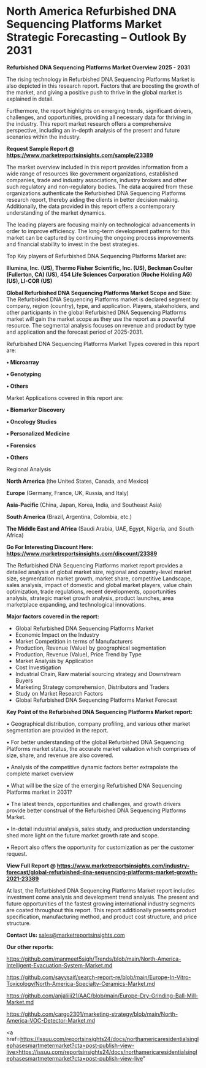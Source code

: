 # North America Refurbished DNA Sequencing Platforms Market Strategic Forecasting – Outlook By 2031

<Strong> Refurbished DNA Sequencing Platforms Market Overview 2025 - 2031</strong>

The rising technology in Refurbished DNA Sequencing Platforms Market is also depicted in this research report. Factors that are boosting the growth of the market, and giving a positive push to thrive in the global market is explained in detail.

Furthermore, the report highlights on emerging trends, significant drivers, challenges, and opportunities, providing all necessary data for thriving in the industry. This report market research offers a comprehensive perspective, including an in-depth analysis of the present and future scenarios within the industry.

<strong>Request Sample Report @ <a href=https://www.marketreportsinsights.com/sample/23389>https://www.marketreportsinsights.com/sample/23389</a></strong>

The market overview included in this report provides information from a wide range of resources like government organizations, established companies, trade and industry associations, industry brokers and other such regulatory and non-regulatory bodies. The data acquired from these organizations authenticate the Refurbished DNA Sequencing Platforms research report, thereby aiding the clients in better decision making. Additionally, the data provided in this report offers a contemporary understanding of the market dynamics.

The leading players are focusing mainly on technological advancements in order to improve efficiency. The long-term development patterns for this market can be captured by continuing the ongoing process improvements and financial stability to invest in the best strategies.

Top Key players of Refurbished DNA Sequencing Platforms Market are:

<strong>Illumina, Inc. (US), Thermo Fisher Scientific, Inc. (US), Beckman Coulter (Fullerton, CA) (US), 454 Life Sciences Corporation (Roche Holding AG) (US), LI-COR (US)</strong>

<strong><b>Global Refurbished DNA Sequencing Platforms Market Scope and Size:</b></strong>
The Refurbished DNA Sequencing Platforms market is declared segment by company, region (country), type, and application. Players, stakeholders, and other participants in the global Refurbished DNA Sequencing Platforms market will gain the market scope as they use the report as a powerful resource. The segmental analysis focuses on revenue and product by type and application and the forecast period of 2025-2031.

Refurbished DNA Sequencing Platforms Market Types covered in this report are:

<strong>• Microarray

• Genotyping

• Others</strong>

Market Applications covered in this report are:

<strong>• Biomarker Discovery

• Oncology Studies

• Personalized Medicine

• Forensics

• Others</strong> 

Regional Analysis

<strong>North America</strong> (the United States, Canada, and Mexico)

<strong>Europe</strong> (Germany, France, UK, Russia, and Italy)

<strong>Asia-Pacific</strong> (China, Japan, Korea, India, and Southeast Asia)

<strong>South America</strong> (Brazil, Argentina, Colombia, etc.)

<strong>The Middle East and Africa</strong> (Saudi Arabia, UAE, Egypt, Nigeria, and South Africa)

<strong>Go For Interesting Discount Here: <a href=https://www.marketreportsinsights.com/discount/23389>https://www.marketreportsinsights.com/discount/23389</a></strong>

The Refurbished DNA Sequencing Platforms market report provides a detailed analysis of global market size, regional and country-level market size, segmentation market growth, market share, competitive Landscape, sales analysis, impact of domestic and global market players, value chain optimization, trade regulations, recent developments, opportunities analysis, strategic market growth analysis, product launches, area marketplace expanding, and technological innovations.

<strong><b>Major factors covered in the report:</b></strong>
<ul>
  <li>Global Refurbished DNA Sequencing Platforms Market </li>
  <li>Economic Impact on the Industry</li>
  <li>Market Competition in terms of Manufacturers</li>
  <li>Production, Revenue (Value) by geographical segmentation</li>
  <li>Production, Revenue (Value), Price Trend by Type</li>
  <li>Market Analysis by Application</li>
  <li>Cost Investigation</li>
  <li>Industrial Chain, Raw material sourcing strategy and Downstream Buyers</li>
  <li>Marketing Strategy comprehension, Distributors and Traders</li>
  <li>Study on Market Research Factors</li>
  <li>Global Refurbished DNA Sequencing Platforms Market Forecast</li>
</ul>

<strong><b>Key Point of the Refurbished DNA Sequencing Platforms Market report:</b></strong>

• Geographical distribution, company profiling, and various other market segmentation are provided in the report.

• For better understanding of the global Refurbished DNA Sequencing Platforms market status, the accurate market valuation which comprises of size, share, and revenue are also covered.

• Analysis of the competitive dynamic factors better extrapolate the complete market overview

• What will be the size of the emerging Refurbished DNA Sequencing Platforms market in 2031?

• The latest trends, opportunities and challenges, and growth drivers provide better construal of the Refurbished DNA Sequencing Platforms Market.

• In-detail industrial analysis, sales study, and production understanding shed more light on the future market growth rate and scope.

• Report also offers the opportunity for customization as per the customer request.

<strong><b>View Full Report @ <a href=https://www.marketreportsinsights.com/industry-forecast/global-refurbished-dna-sequencing-platforms-market-growth-2021-23389>https://www.marketreportsinsights.com/industry-forecast/global-refurbished-dna-sequencing-platforms-market-growth-2021-23389</a></b></strong>


At last, the Refurbished DNA Sequencing Platforms Market report includes investment come analysis and development trend analysis. The present and future opportunities of the fastest growing international industry segments are coated throughout this report. This report additionally presents product specification, manufacturing method, and product cost structure, and price structure.

<strong>Contact Us:</strong>
sales@marketreportsinsights.com

<strong>Our other reports:</strong>

<a href=https://github.com/manmeet5sigh/Trends/blob/main/North-America-Intelligent-Evacuation-System-Market.md>https://github.com/manmeet5sigh/Trends/blob/main/North-America-Intelligent-Evacuation-System-Market.md</a>

<a href=https://github.com/sayysaif/search-report-re/blob/main/Europe-In-Vitro-Toxicology/North-America-Specialty-Ceramics-Market.md>https://github.com/sayysaif/search-report-re/blob/main/Europe-In-Vitro-Toxicology/North-America-Specialty-Ceramics-Market.md</a>

<a href=https://github.com/anjaliiii21/AAC/blob/main/Europe-Dry-Grinding-Ball-Mill-Market.md>https://github.com/anjaliiii21/AAC/blob/main/Europe-Dry-Grinding-Ball-Mill-Market.md</a>

<a href=https://github.com/cargo2301/marketing-strategy/blob/main/North-America-VOC-Detector-Market.md>https://github.com/cargo2301/marketing-strategy/blob/main/North-America-VOC-Detector-Market.md</a>

<a href=https://issuu.com/reportsinsights24/docs/northamericaresidentialsinglephasesmartmetermarket?cta=post-publish-view-live>https://issuu.com/reportsinsights24/docs/northamericaresidentialsinglephasesmartmetermarket?cta=post-publish-view-live</a>"
